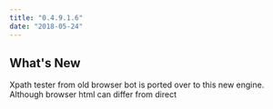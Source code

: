```yaml
---
title: "0.4.9.1.6"
date: "2018-05-24"
---
```


## What's New

Xpath tester from old browser bot is ported over to this new engine. Although browser html can differ from direct
